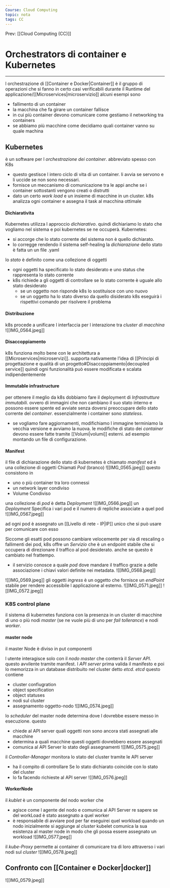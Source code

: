 ```yaml
---
Course: Cloud Computing
topic: nota
tags: CC
---
```


Prev: [[Cloud Computing (CC)]]

# Orchestrators di container e Kubernetes
---
l orchestrazione di  [[Container e Docker|Container]] è il gruppo di operazioni che si fanno in certo casi verificabili durante il Runtime del applicazione/[[Microservices|microservizio]] alcuni esempi sono
- fallimento  di un container 
- la macchina che fa girare un container fallisce
- in cui più container devono comunicare come gestiamo il networking tra containers
- se abbiamo più macchine come decidiamo quali container vanno su quale machina

## Kubernetes 
è un software per l _orchestrazione dei container_. abbreviato spesso con K8s
- questo gestisce l intero ciclo di vita di un container. li avvia se servono e li uccide se non sono necessari.
- fornisce un meccanismo di comunicazione tra le appi anche se i container sottostanti vengono creati o distrutti
- dato un certo _work load_  e un insieme di macchine in un cluster. k8s analizza ogni container e assegna il task al macchina ottimale 


#### Dichiarativita
Kubernetes utilizza l approccio _dichiarativo_. quindi dichiariamo lo stato che vogliamo nel sistema e poi kubernetes se ne occuperà. 
Kubernetes:
- si accorge che lo stato corrente del sistema non è quello dichiarato.
- lo corregge rendendo il sistema self-healing
la _dichiarazione_ dello stato è fatta un un file .yaml

lo _stato_ è definito come una collezione di oggetti
- ogni oggetti ha specificato lo stato desiderato e uno status che rappresenta lo stato corrente
- k8s richiede a gli oggetti di controllare se lo stato corrente è uguale allo stato desiderato
	- se un oggetto non risponde k8s lo sostituisce con uno nuovo 
	- se un oggetto ha lo stato diverso da quello disiderato k8s eseguirà i rispettivi comando per risolvere il problema 
#### Distribuzione
k8s procede a unificare l interfaccia per l interazione tra _cluster di macchina_
![[IMG_0564.jpeg]]
#### Disaccoppiamento 
k8s funziona molto bene con le architettura a [[Microservices|microservizi]]. supporta nativamente l’idea di [[Principi di progettazione e qualità di un progetto#Disaccoppiamento|decoupled service]] quindi ogni funzionalità può essere modificata e scalata indipendentemente

#### Immutable infrastructure
per ottenere il meglio da k8s dobbiamo fare il deployment di _Infrastrutture immutabili_. ovvero di immagini che non cambiano il suo stato interno e possono essere spente ed avviate senza doversi preoccupare dello stato corrente del _container_. essenzialmente i container sono _stateless_.
- se vogliamo fare aggiornamenti, modifichiamo l immagine terminiamo la vecchia versione e avviamo la nuova.
le modifiche di stato dei _container_ devono essere fatte tramite [[Volumi|volumi]]  esterni. ad esempio montando un file di configurazione. 


#### Manifest
il file di dichiarazione dello stato di kubernetes è chiamato _manifest_ ed è una collezione di oggetti Chiamati _Pod_ (branco)
![[IMG_0565.jpeg]]
questo consistono in 
- uno o più container tra loro connessi
- un network layer condiviso
- Volume Condiviso

una collezione di _pod_ è detta _Deployment_
![[IMG_0566.jpeg]]
un _Deployment_ Specifica i vari pod e il numero di repliche associate a quel pod 
![[IMG_0567.jpeg]]

ad ogni pod è assegnato un [[Livello di rete - IP|IP]] unico che si può usare per comunicare con esso

Siccome gli esatti pod possono cambiare velocemente per via di rescaling o fallimenti dei pod, k8s offre un _Servizio_ che è un endpoint stabile che si occupera di direzionare il traffico al pod desiderato. anche se questo è cambiato nel frattempo.
- il servizio conosce a quale _pod_ dove mandare il traffico grazie a delle associazione i chiavi valori definite nei metadata.
![[IMG_0568.jpeg]]

![[IMG_0569.jpeg]]
gli oggetti _ingress_ è un oggetto che fornisce un _endPoint_ stabile per rendere accessibile l applicazione al esterno.
![[IMG_0571.jpeg]]
![[IMG_0572.jpeg]]


### K8S control plane 

il sistema di kubernetes funziona con la presenza in un cluster di macchine di uno o più nodi _master_ (se ne vuole più di uno per _fail tollerance_) e nodi _worker_.

#### master node
il master Node è diviso in put componenti


l utente interagisce solo con il _nodo master_ che conterrà il _Server API_. questo avvilente tramite manifest. 
l _API server_ prima valida il manifesto e poi lo memorizza in un database distribuito nel cluster detto _etcd_.
_etcd_ questo contiene 
- cluster confiugration
- object specification
- object statuses
- nodi sul cluster
- assegnamento oggetto-nodo 
![[IMG_0574.jpeg]]


lo _scheduler_ del master node determina dove l dovrebbe essere messo in esecuzione. questo
- chiede al API server quali oggetti non sono ancora stati assegnati alle macchine
- determina a quali macchine questi oggetti dovrebbero essere assegnati
- comunica al API Server lo stato degli assegnamenti 
![[IMG_0575.jpeg]]

il _Controller-Manager_ monitora lo stato del cluster tramite le API server
- ha il compito di controllare Se lo stato dichiarato coincide con lo stato del cluster
- lo fa facendo richieste al API server
![[IMG_0576.jpeg]]
#### WorkerNode

il _kublet_ è un componente del nodo worker che
- agisce come l agente del nodo e comunica al API Server re sapere se del workLoad è stato assegnato a quel worker
- è responsabile di avviare pod per far eseguirei quel workload 
quando un nodo inizialmente si aggiunge al _cluster_ kubelet comunica la sua esistenza al master node in modo che gli possa essere assegnato un workload
![[IMG_0577.jpeg]]

il _kube-Proxy_ permette ai container di comunicare tra di loro attraverso i vari nodi sul _cluster_
![[IMG_0578.jpeg]]


## Confronto con [[Container e Docker|docker]]
![[IMG_0579.jpeg]]


